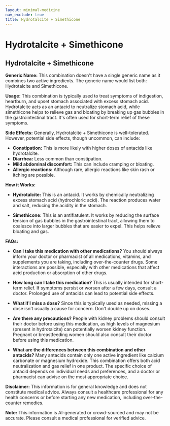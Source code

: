 ```yaml
---
layout: minimal-medicine
nav_exclude: true
title: Hydrotalcite + Simethicone
---
```


# Hydrotalcite + Simethicone

## Hydrotalcite + Simethicone

**Generic Name:**  This combination doesn't have a single generic name as it combines two active ingredients.  The generic name would list both: Hydrotalcite and Simethicone.

**Usage:** This combination is typically used to treat symptoms of indigestion, heartburn, and upset stomach associated with excess stomach acid.  Hydrotalcite acts as an antacid to neutralize stomach acid, while simethicone helps to relieve gas and bloating by breaking up gas bubbles in the gastrointestinal tract.  It's often used for short-term relief of these symptoms.

**Side Effects:**  Generally, Hydrotalcite + Simethicone is well-tolerated. However, potential side effects, though uncommon, can include:

* **Constipation:**  This is more likely with higher doses of antacids like hydrotalcite.
* **Diarrhea:** Less common than constipation.
* **Mild abdominal discomfort:**  This can include cramping or bloating.
* **Allergic reactions:**  Although rare, allergic reactions like skin rash or itching are possible.


**How it Works:**

* **Hydrotalcite:** This is an antacid. It works by chemically neutralizing excess stomach acid (hydrochloric acid).  The reaction produces water and salt, reducing the acidity in the stomach.

* **Simethicone:** This is an antiflatulent.  It works by reducing the surface tension of gas bubbles in the gastrointestinal tract, allowing them to coalesce into larger bubbles that are easier to expel.  This helps relieve bloating and gas.

**FAQs:**

* **Can I take this medication with other medications?**  You should always inform your doctor or pharmacist of all medications, vitamins, and supplements you are taking, including over-the-counter drugs.  Some interactions are possible, especially with other medications that affect acid production or absorption of other drugs.

* **How long can I take this medication?** This is usually intended for short-term relief.  If symptoms persist or worsen after a few days, consult a doctor.  Prolonged use of antacids can lead to potential side effects.

* **What if I miss a dose?**  Since this is typically used as needed, missing a dose isn't usually a cause for concern.  Don't double up on doses.

* **Are there any precautions?**  People with kidney problems should consult their doctor before using this medication, as high levels of magnesium (present in hydrotalcite) can potentially worsen kidney function.  Pregnant or breastfeeding women should also consult their doctor before using this medication.

* **What are the differences between this combination and other antacids?**  Many antacids contain only one active ingredient like calcium carbonate or magnesium hydroxide. This combination offers both acid neutralization and gas relief in one product.  The specific choice of antacid depends on individual needs and preferences, and a doctor or pharmacist can advise on the most appropriate choice.


**Disclaimer:** This information is for general knowledge and does not constitute medical advice. Always consult a healthcare professional for any health concerns or before starting any new medication, including over-the-counter remedies.


**Note:** This information is AI-generated or crowd-sourced and may not be accurate. Please consult a medical professional for verified advice.